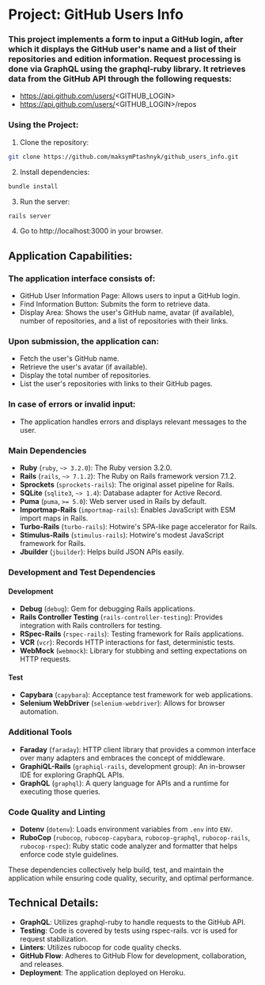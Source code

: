 # Project: GitHub Users Info

### This project implements a form to input a GitHub login, after which it displays the GitHub user's name and a list of their repositories and edition information. Request processing is done via GraphQL using the graphql-ruby library. It retrieves data from the GitHub API through the following requests:

 - https://api.github.com/users/<GITHUB_LOGIN>
 - https://api.github.com/users/<GITHUB_LOGIN>/repos

### Using the Project:
1. Clone the repository:

```bash
git clone https://github.com/maksymPtashnyk/github_users_info.git
```

2. Install dependencies:

```bash
bundle install
```
3. Run the server:

```bash
rails server
```
4. Go to http://localhost:3000 in your browser.

## Application Capabilities:

 ### The application interface consists of:

  - GitHub User Information Page: Allows users to input a GitHub login.
  - Find Information Button: Submits the form to retrieve data.
  - Display Area: Shows the user's GitHub name, avatar (if available), number of repositories, and a list of repositories with their links.
  
 ### Upon submission, the application can:

  - Fetch the user's GitHub name.
  - Retrieve the user's avatar (if available).
  - Display the total number of repositories.
  - List the user's repositories with links to their GitHub pages.
  
 ### In case of errors or invalid input:

  - The application handles errors and displays relevant messages to the user.

### Main Dependencies

- **Ruby** (`ruby`, `~> 3.2.0`): The Ruby version 3.2.0.
- **Rails** (`rails`, `~> 7.1.2`): The Ruby on Rails framework version 7.1.2.
- **Sprockets** (`sprockets-rails`): The original asset pipeline for Rails.
- **SQLite** (`sqlite3`, `~> 1.4`): Database adapter for Active Record.
- **Puma** (`puma`, `>= 5.0`): Web server used in Rails by default.
- **Importmap-Rails** (`importmap-rails`): Enables JavaScript with ESM import maps in Rails.
- **Turbo-Rails** (`turbo-rails`): Hotwire's SPA-like page accelerator for Rails.
- **Stimulus-Rails** (`stimulus-rails`): Hotwire's modest JavaScript framework for Rails.
- **Jbuilder** (`jbuilder`): Helps build JSON APIs easily.

### Development and Test Dependencies

#### Development

- **Debug** (`debug`): Gem for debugging Rails applications.
- **Rails Controller Testing** (`rails-controller-testing`): Provides integration with Rails controllers for testing.
- **RSpec-Rails** (`rspec-rails`): Testing framework for Rails applications.
- **VCR** (`vcr`): Records HTTP interactions for fast, deterministic tests.
- **WebMock** (`webmock`): Library for stubbing and setting expectations on HTTP requests.

#### Test

- **Capybara** (`capybara`): Acceptance test framework for web applications.
- **Selenium WebDriver** (`selenium-webdriver`): Allows for browser automation.

### Additional Tools

- **Faraday** (`faraday`): HTTP client library that provides a common interface over many adapters and embraces the concept of middleware.
- **GraphiQL-Rails** (`graphiql-rails`, development group): An in-browser IDE for exploring GraphQL APIs.
- **GraphQL** (`graphql`): A query language for APIs and a runtime for executing those queries.

### Code Quality and Linting

- **Dotenv** (`dotenv`): Loads environment variables from `.env` into `ENV`.
- **RuboCop** (`rubocop`, `rubocop-capybara`, `rubocop-graphql`, `rubocop-rails`, `rubocop-rspec`): Ruby static code analyzer and formatter that helps enforce code style guidelines.

These dependencies collectively help build, test, and maintain the application while ensuring code quality, security, and optimal performance.

## Technical Details:
- **GraphQL**: Utilizes graphql-ruby to handle requests to the GitHub API.
- **Testing**: Code is covered by tests using rspec-rails. vcr is used for request stabilization.
- **Linters**: Utilizes rubocop for code quality checks.
- **GitHub Flow**: Adheres to GitHub Flow for development, collaboration, and releases.
- **Deployment**: The application deployed on Heroku.





